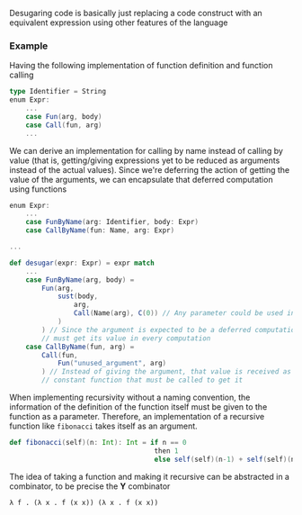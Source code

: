 Desugaring code is basically just replacing a code construct with an equivalent
expression using other features of the language

### Example
Having the following implementation of function definition and function calling
```scala
type Identifier = String
enum Expr:
    ...
    case Fun(arg, body)
    case Call(fun, arg)
    ...
```
We can derive an implementation for calling by name instead of calling by value
(that is, getting/giving expressions yet to be reduced as arguments instead of
the actual values). Since we're deferring the action of getting the value of the
arguments, we can encapsulate that deferred computation using functions
```scala
enum Expr:
    ...
    case FunByName(arg: Identifier, body: Expr)
    case CallByName(fun: Name, arg: Expr)

...

def desugar(expr: Expr) = expr match
    ...
    case FunByName(arg, body) = 
        Fun(arg,
            sust(body,
                arg,
                Call(Name(arg), C(0)) // Any parameter could be used instead
            )
        ) // Since the argument is expected to be a deferred computation, we
        // must get its value in every computation
    case CallByName(fun, arg) = 
        Call(fun,
            Fun("unused_argument", arg)
        ) // Instead of giving the argument, that value is received as a 
        // constant function that must be called to get it
```

When implementing recursivity without a naming convention, the information of 
the definition of the function itself must be given to the function as a 
parameter. Therefore, an implementation of a recursive function like `fibonacci`
takes itself as an argument.
```scala
def fibonacci(self)(n: Int): Int = if n == 0 
                                    then 1
                                    else self(self)(n-1) + self(self)(n-2)
```

The idea of taking a function and making it recursive can be abstracted in a
combinator, to be precise the **Y** combinator

```
λ f . (λ x . f (x x)) (λ x . f (x x))
```

